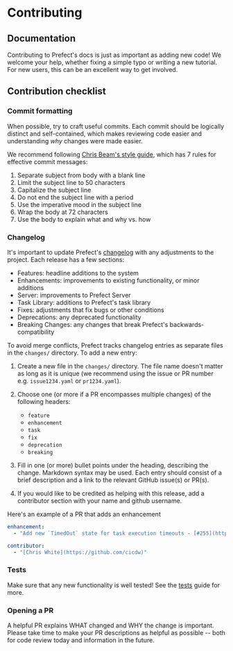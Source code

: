 # Contributing

## Documentation

Contributing to Prefect's docs is just as important as adding new code! We welcome your help, whether fixing a simple typo or writing a new tutorial. For new users, this can be an excellent way to get involved.

## Contribution checklist

### Commit formatting

When possible, try to craft useful commits. Each commit should be logically distinct and self-contained, which makes reviewing code easier and understanding _why_ changes were made easier.

We recommend following [Chris Beam's style guide](https://chris.beams.io/posts/git-commit/), which has 7 rules for effective commit messages:

1. Separate subject from body with a blank line
1. Limit the subject line to 50 characters
1. Capitalize the subject line
1. Do not end the subject line with a period
1. Use the imperative mood in the subject line
1. Wrap the body at 72 characters
1. Use the body to explain what and why vs. how

### Changelog

It's important to update Prefect's [changelog](/api/latest/changelog.html) with
any adjustments to the project. Each release has a few sections:

- Features: headline additions to the system
- Enhancements: improvements to existing functionality, or minor additions
- Server: improvements to Prefect Server
- Task Library: additions to Prefect's task library
- Fixes: adjustments that fix bugs or other conditions
- Deprecations: any deprecated functionality
- Breaking Changes: any changes that break Prefect's backwards-compatibility

To avoid merge conflicts, Prefect tracks changelog entries as separate files in
the `changes/` directory. To add a new entry:

1. Create a new file in the `changes/` directory. The file name doesn't matter
   as long as it is unique (we recommend using the issue or PR number e.g.
   `issue1234.yaml` or `pr1234.yaml`).

2. Choose one (or more if a PR encompasses multiple changes) of the following
   headers:
    - `feature`
    - `enhancement`
    - `task`
    - `fix`
    - `deprecation`
    - `breaking`

3. Fill in one (or more) bullet points under the heading, describing the
   change. Markdown syntax may be used. Each entry should consist of a brief
   description and a link to the relevant GitHub issue(s) or PR(s).

4. If you would like to be credited as helping with this release, add a
   contributor section with your name and github username.

Here's an example of a PR that adds an enhancement

```yaml
enhancement:
  - "Add new `TimedOut` state for task execution timeouts - [#255](https://github.com/PrefectHQ/prefect/issues/255)"

contributor:
  - "[Chris White](https://github.com/cicdw)"
```

### Tests

Make sure that any new functionality is well tested! See the [tests](../development/tests.html) guide for more.

### Opening a PR

A helpful PR explains WHAT changed and WHY the change is important. Please take time to make your PR descriptions as helpful as possible -- both for code review today and information in the future.
